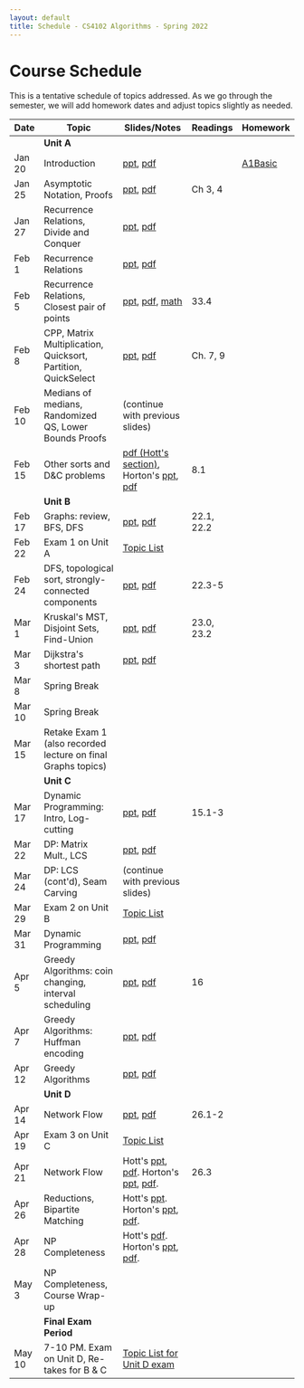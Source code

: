 ```yaml
---
layout: default
title: Schedule - CS4102 Algorithms - Spring 2022 
---
```


# Course Schedule

This is a tentative schedule of topics addressed.  As we go through the semester, we will add homework dates and adjust topics slightly as needed.

| Date    | Topic                                                         | Slides/Notes                                                                                                         | Readings | Homework                          |
| ------- | ------                                                        | -----                                                                                                                | ------   | -------                           |
|         | **Unit A**                                                    |                                                                                                                      |          |                                   |
| Jan 20  | Introduction                                                  | [ppt](cs4102-L1-intro.pptx), [pdf](cs4102-L1-intro.pdf)                                                              |          | [A1Basic](../homework/index.html) |
| Jan 25  | Asymptotic Notation, Proofs                                   | [ppt](cs4102_L2_recurrences_DandC.pptx), [pdf](cs4102_L2_recurrences_DandC.pdf)                                      | Ch 3, 4  |                                   |
| Jan 27  | Recurrence Relations, Divide and Conquer                      | [ppt](cs4102_L3_sorting_intro.pptx), [pdf](cs4102_L3_sorting_intro.pdf)                                              |          |                                   |
| Feb 1   | Recurrence Relations                                          | [ppt](cs4102_L4_G&C_Master.pptx), [pdf](cs4102_L4_G&C_Master.pdf)                                                    |          |                                   |
| Feb 5   | Recurrence Relations, Closest pair of points                  | [ppt](cs4102_L5_closestpair_Strassen.pptx), [pdf](cs4102_L5_closestpair_Strassen.pdf), [math](recurrence-proofs.pdf) | 33.4     |                                   |
| Feb 8   | CPP, Matrix Multiplication, Quicksort, Partition, QuickSelect | [ppt](cs4102_L6_qs-MM-LB-proof.pptx), [pdf](cs4102_L6_qs-MM-LB-proof.pdf)                                            | Ch. 7, 9 |                                   |
| Feb 10  | Medians of medians, Randomized QS, Lower Bounds Proofs        | (continue with previous slides)                                                                                      |          |                                   |
| Feb 15  | Other sorts and D&C problems                                  | [pdf (Hott's section)](cs4102_L8_Hott.pdf), Horton's [ppt](cs4102_L8_horton-feb15.pdf), [pdf](cs4102_L8_horton-feb15.pdf)| 8.1  |                                   |
|         | **Unit B**                                                    |                                                                                                                      |          |                                   |
| Feb 17  | Graphs: review, BFS, DFS                                      | [ppt](cs4102_L9-graphs-BFS-DFS.pptx), [pdf](cs4102_L9-graphs-BFS-DFS.pdf)                                            | 22.1, 22.2 |                                   |
| Feb 22  | Exam 1 on Unit A                                              | [Topic List](../unita/exam-a-topics.html)                                                                            |          |                                   |
| Feb 24  | DFS, topological sort, strongly-connected components          | [ppt](cs4102_L10-graphs-topo-SCC.pptx), [pdf](cs4102_L10-graphs-topo-SCC.pdf)                                        | 22.3-5   |                                   |
| Mar 1   | Kruskal's MST, Disjoint Sets, Find-Union                      | [ppt](cs4102_L11-kruskal-find-union.pptx), [pdf](cs4102_L11-kruskal-find-union.pdf)                                  | 23.0, 23.2 |                                   |
| Mar 3   | Dijkstra's shortest path                                      | [ppt](cs4102_L12-dijstra-and-prim.pptx), [pdf](cs4102_L12-dijstra-and-prim.pdf)                                      |          |                                   |
| Mar 8   | Spring Break                                                  |                                                                                                                      |          |                                   |
| Mar 10  | Spring Break                                                  |                                                                                                                      |          |                                   |
| Mar 15  | Retake Exam 1 (also recorded lecture on final Graphs topics)  |                                                                                                                      |          |                                   |
|         | **Unit C**                                                    |                                                                                                                      |          |                                   |
| Mar 17  | Dynamic Programming: Intro, Log-cutting                       | [ppt](cs4102-C-lecture1.pptx), [pdf](cs4102-C-lecture1.pdf)                                                          | 15.1-3   |                               |
| Mar 22  | DP: Matrix Mult., LCS                                         | [ppt](cs4102-C-lecture2-3.pptx), [pdf](cs4102-C-lecture2-3.pdf)                                                      |          |                                   |
| Mar 24  | DP: LCS (cont'd), Seam Carving                                | (continue with previous slides)                                                                                      |          |                                   |
| Mar 29  | Exam 2 on Unit B                                              | [Topic List](../unitb/exam-b-topics.html)                                                                                                                     |          |                                   |
| Mar 31  | Dynamic Programming                                           | [ppt](cs4102-C-lecture4.pptx), [pdf](cs4102-C-lecture4.pdf)                                                          |          |                                   |
| Apr 5   | Greedy Algorithms: coin changing, interval scheduling         | [ppt](cs4102-C-lecture5-v2.pptx), [pdf](cs4102-C-lecture5-v2.pdf)                                                    | 16       |                                   |
| Apr 7   | Greedy Algorithms: Huffman encoding                           | [ppt](cs4102-C-lecture6.pptx), [pdf](cs4102-C-lecture6.pdf)                                                          |          |                                   |
| Apr 12  | Greedy Algorithms                                             | [ppt](cs4102-C-lecture7.pptx), [pdf](cs4102-C-lecture7.pdf)                                                                                                                    |          |                                   |
|         | **Unit D**                                                    |                                                                                                                      |          |                                   |
| Apr 14  | Network Flow                                                  | [ppt](cs4102-D-lecture1.pptx), [pdf](cs4102-D-lecture1.pdf)                                                          | 26.1-2   |                                   |
| Apr 19  | Exam 3 on Unit C                                              | [Topic List](../unitc/exam-c-topics.html)                                                                            |          |                                   |
| Apr 21  | Network Flow                                                  | Hott's [ppt](cs4102_D2_Bipartite_Reductions.pptx), [pdf](cs4102_D2_Bipartite_Reductions.pdf). Horton's [ppt](cs4102_D2_Bipartite_Reductions-Horton.pptx), [pdf](cs4102_D2_Bipartite_Reductions-Horton.pdf).  | 26.3   |                                   |
| Apr 26  | Reductions, Bipartite Matching                                | Hott's [ppt](cs4102_D3_Reductions_Hott.pptx). Horton's [ppt](cs4102_D3_Reductions_Horton.pptx), [pdf](cs4102_D3_Reductions_Horton.pdf).                                                                                                                     |          |                                   |
| Apr 28  | NP Completeness                                               | Hott's [pdf](cs4102_D4_NPC1_Hott.pdf). Horton's [ppt](cs4102_D4_NPC1_Horton.pptx), [pdf](cs4102_D4_NPC1_Horton.pdf).                                                                                                                     |          |                                   |
| May 3   | NP Completeness, Course Wrap-up                               |                                                                                                                      |          |                                   |
|         | **Final Exam Period**                                         |                                                                                                                      |          |                                   |
| May 10  | 7-10 PM. Exam on Unit D, Re-takes for B & C                   | [Topic List for Unit D exam](../unitd/exam-d-topics.html)                                                                                                                      |          |                                   |

